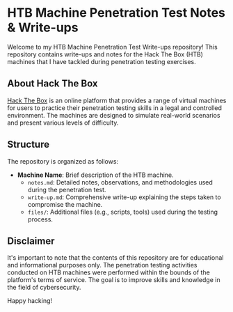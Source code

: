 # HTB Machine Penetration Test Notes & Write-ups

Welcome to my HTB Machine Penetration Test Write-ups repository! This repository contains write-ups and notes for the Hack The Box (HTB) machines that I have tackled during penetration testing exercises.

## About Hack The Box

[Hack The Box](https://www.hackthebox.eu/) is an online platform that provides a range of virtual machines for users to practice their penetration testing skills in a legal and controlled environment. The machines are designed to simulate real-world scenarios and present various levels of difficulty.

## Structure

The repository is organized as follows:

- **Machine Name**: Brief description of the HTB machine.
  - `notes.md`: Detailed notes, observations, and methodologies used during the penetration test.
  - `write-up.md`: Comprehensive write-up explaining the steps taken to compromise the machine.
  - `files/`: Additional files (e.g., scripts, tools) used during the testing process.

## Disclaimer

It's important to note that the contents of this repository are for educational and informational purposes only. The penetration testing activities conducted on HTB machines were performed within the bounds of the platform's terms of service. The goal is to improve skills and knowledge in the field of cybersecurity.

Happy hacking!
